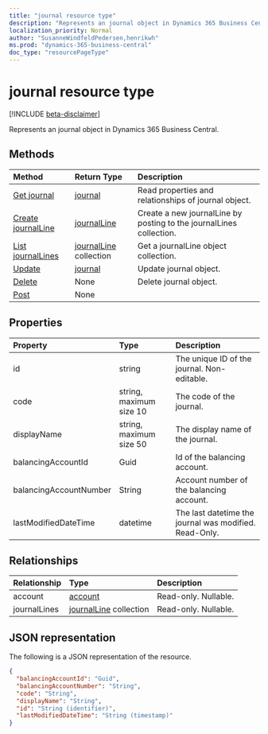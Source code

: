 ```yaml
---
title: "journal resource type"
description: "Represents an journal object in Dynamics 365 Business Central."
localization_priority: Normal
author: "SusanneWindfeldPedersen,henrikwh"
ms.prod: "dynamics-365-business-central"
doc_type: "resourcePageType"
---
```


# journal resource type

[!INCLUDE [beta-disclaimer](../../includes/beta-disclaimer.md)]

Represents an journal object in Dynamics 365 Business Central.

## Methods

| Method       | Return Type | Description |
|:-------------|:------------|:------------|
| [Get journal](../api/dynamics-journal-get.md) | [journal](dynamics-journal.md) | Read properties and relationships of journal object. |
| [Create journalLine](../api/dynamics-journal-post-journallines.md) | [journalLine](dynamics-journalline.md) | Create a new journalLine by posting to the journalLines collection. |
| [List journalLines](../api/dynamics-journal-list-journallines.md) | [journalLine](dynamics-journalline.md) collection | Get a journalLine object collection. |
| [Update](../api/dynamics-journal-update.md) | [journal](dynamics-journal.md) | Update journal object. |
| [Delete](../api/dynamics-journal-delete.md) | None | Delete journal object. |
|[Post](../api/dynamics-journal-post.md)|None||

## Properties

| Property     | Type        | Description |
|:-------------|:------------|:------------|
|id                  |string                 |The unique ID of the journal. Non-editable.           |
|code                |string, maximum size 10| The code of the journal.                             |
|displayName         |string, maximum size 50| The display name of the journal.                     |
|balancingAccountId|Guid|Id of the balancing account.                                               |
|balancingAccountNumber|String|Account number of the balancing account.                             |
|lastModifiedDateTime|datetime               |The last datetime the journal was modified. Read-Only.|


## Relationships

| Relationship | Type        | Description |
|:-------------|:------------|:------------|
|account|[account](dynamics-account.md)| Read-only. Nullable.|
|journalLines|[journalLine](dynamics-journalline.md) collection| Read-only. Nullable.|

## JSON representation

The following is a JSON representation of the resource.

<!-- {
  "blockType": "resource",
  "optionalProperties": [

  ],
  "@odata.type": "microsoft.graph.journal",
  "baseType": "",
  "keyProperty": "id"
}-->

```json
{
  "balancingAccountId": "Guid",
  "balancingAccountNumber": "String",
  "code": "String",
  "displayName": "String",
  "id": "String (identifier)",
  "lastModifiedDateTime": "String (timestamp)"
}
```

<!-- uuid: 16cd6b66-4b1a-43a1-adaf-3a886856ed98
2019-02-04 14:57:30 UTC -->
<!-- {
  "type": "#page.annotation",
  "description": "journal resource",
  "keywords": "",
  "section": "documentation",
  "tocPath": ""
}-->